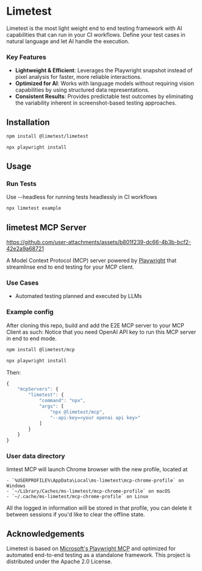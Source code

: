 # Limetest

Limetest is the most light weight end to end testing framework with AI capabilities that can run in your CI workflows. Define your test cases in natural language and let AI handle the execution.

### Key Features

- **Lightweight & Efficient**: Leverages the Playwright snapshot instead of pixel analysis for faster, more reliable interactions.
- **Optimized for AI**: Works with language models without requiring vision capabilities by using structured data representations.
- **Consistent Results**: Provides predictable test outcomes by eliminating the variability inherent in screenshot-based testing approaches.

## Installation

```bash
npm install @limetest/limetest

npx playwright install
```

## Usage

### Run Tests
Use --headless for running tests headlessly in CI workflows

```bash
npx limetest example
```

## limetest MCP Server

https://github.com/user-attachments/assets/b801f239-dc66-4b3b-bcf2-42e2a9a68721

A Model Context Protocol (MCP) server powered by [Playwright](https://playwright.dev) that streamlinse end to end testing for your MCP client.

### Use Cases

- Automated testing planned and executed by LLMs

### Example config

After cloning this repo, build and add the E2E MCP server to your MCP Client as such:
Notice that you need OpenAI API key to run this MCP server in end to end mode.

```bash
npm install @limetest/mcp

npx playwright install
```

Then:

```js
{
    "mcpServers": {
        "limetest": {
            "command": "npx",
            "args": [
                "npx @limetest/mcp",
                "--api-key=<your openai api key>"
            ]
        }
    }
}
```

### User data directory

limtest MCP will launch Chrome browser with the new profile, located at

```
- `%USERPROFILE%\AppData\Local\ms-limetest\mcp-chrome-profile` on Windows
- `~/Library/Caches/ms-limetest/mcp-chrome-profile` on macOS
- `~/.cache/ms-limetest/mcp-chrome-profile` on Linux
```

All the logged in information will be stored in that profile, you can delete it between sessions if you'd like to clear the offline state.

## Acknowledgements

Limetest is based on [Microsoft's Playwright MCP](https://github.com/microsoft/playwright-mcp) and optimized for automated end-to-end testing as a standalone framework. This project is distributed under the Apache 2.0 License.
